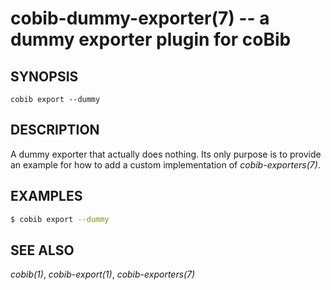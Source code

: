 cobib-dummy-exporter(7) -- a dummy exporter plugin for coBib
============================================================

## SYNOPSIS

`cobib export --dummy`

## DESCRIPTION

A dummy exporter that actually does nothing.
Its only purpose is to provide an example for how to add a custom implementation of *cobib-exporters(7)*.

## EXAMPLES

```bash
$ cobib export --dummy
```

## SEE ALSO

*cobib(1)*, *cobib-export(1)*, *cobib-exporters(7)*

[//]: # ( vim: set ft=markdown tw=0: )
